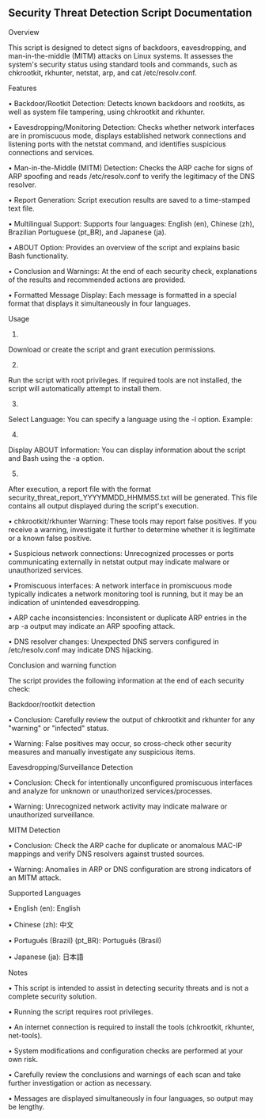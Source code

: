 ## Security Threat Detection Script Documentation

Overview

This script is designed to detect signs of backdoors, eavesdropping, and man-in-the-middle (MITM) attacks on Linux systems. It assesses the system's security status using standard tools and commands, such as chkrootkit, rkhunter, netstat, arp, and cat /etc/resolv.conf.

Features

•
Backdoor/Rootkit Detection: Detects known backdoors and rootkits, as well as system file tampering, using chkrootkit and rkhunter.

•
Eavesdropping/Monitoring Detection: Checks whether network interfaces are in promiscuous mode, displays established network connections and listening ports with the netstat command, and identifies suspicious connections and services.

•
Man-in-the-Middle (MITM) Detection: Checks the ARP cache for signs of ARP spoofing and reads /etc/resolv.conf to verify the legitimacy of the DNS resolver.

•
Report Generation: Script execution results are saved to a time-stamped text file.

•
Multilingual Support: Supports four languages: English (en), Chinese (zh), Brazilian Portuguese (pt_BR), and Japanese (ja).

•
ABOUT Option: Provides an overview of the script and explains basic Bash functionality.

•
Conclusion and Warnings: At the end of each security check, explanations of the results and recommended actions are provided.

•
Formatted Message Display: Each message is formatted in a special format that displays it simultaneously in four languages.

Usage

1.
Download or create the script and grant execution permissions.

2.
Run the script with root privileges. If required tools are not installed, the script will automatically attempt to install them.

3.
Select Language: You can specify a language using the -l option. Example:

4.
Display ABOUT Information: You can display information about the script and Bash using the -a option.

5.
After execution, a report file with the format security_threat_report_YYYYMMDD_HHMMSS.txt will be generated. This file contains all output displayed during the script's execution.

•
chkrootkit/rkhunter Warning: These tools may report false positives. If you receive a warning, investigate it further to determine whether it is legitimate or a known false positive.

•
Suspicious network connections: Unrecognized processes or ports communicating externally in netstat output may indicate malware or unauthorized services.

•
Promiscuous interfaces: A network interface in promiscuous mode typically indicates a network monitoring tool is running, but it may be an indication of unintended eavesdropping.

•
ARP cache inconsistencies: Inconsistent or duplicate ARP entries in the arp -a output may indicate an ARP spoofing attack.

•
DNS resolver changes: Unexpected DNS servers configured in /etc/resolv.conf may indicate DNS hijacking.

Conclusion and warning function

The script provides the following information at the end of each security check:

Backdoor/rootkit detection

•
Conclusion: Carefully review the output of chkrootkit and rkhunter for any "warning" or "infected" status.

•
Warning: False positives may occur, so cross-check other security measures and manually investigate any suspicious items.

Eavesdropping/Surveillance Detection

•
Conclusion: Check for intentionally unconfigured promiscuous interfaces and analyze for unknown or unauthorized services/processes.

•
Warning: Unrecognized network activity may indicate malware or unauthorized surveillance.

MITM Detection

•
Conclusion: Check the ARP cache for duplicate or anomalous MAC-IP mappings and verify DNS resolvers against trusted sources.

•
Warning: Anomalies in ARP or DNS configuration are strong indicators of an MITM attack.

Supported Languages

•
English (en): English

•
Chinese (zh): 中文

•
Português (Brazil) (pt_BR): Português (Brasil)

•
Japanese (ja): 日本語

Notes

•
This script is intended to assist in detecting security threats and is not a complete security solution.

•
Running the script requires root privileges.

•
An internet connection is required to install the tools (chkrootkit, rkhunter, net-tools).

•
System modifications and configuration checks are performed at your own risk.

•
Carefully review the conclusions and warnings of each scan and take further investigation or action as necessary.

•
Messages are displayed simultaneously in four languages, so output may be lengthy.

